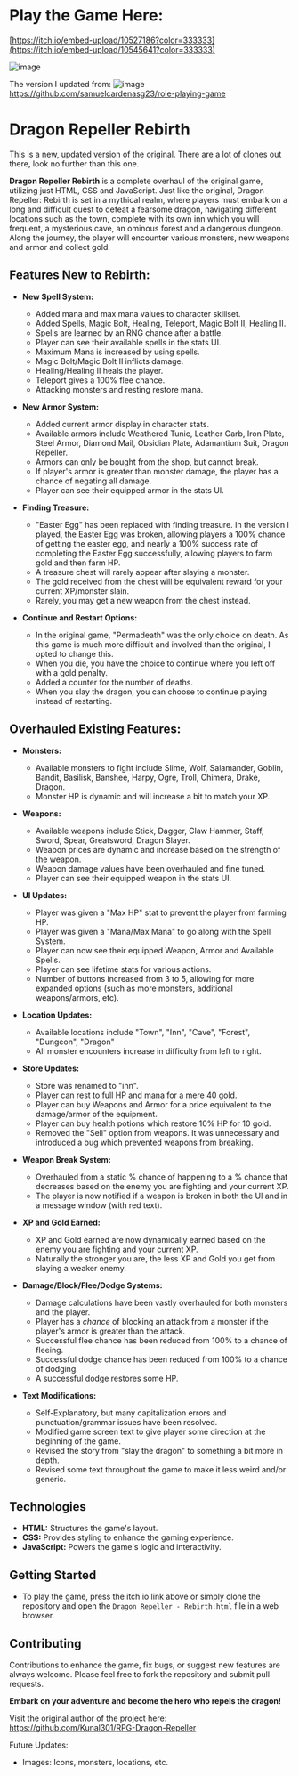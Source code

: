 # Play the Game Here:
[https://itch.io/embed-upload/10527186?color=333333](https://itch.io/embed-upload/10545641?color=333333)

![image](https://github.com/PrinceXaine/Dragon-Repeller-Rebirth/assets/96804005/26ff1fab-39aa-4369-8307-fe771d4cac9e)


The version I updated from:
![image](https://github.com/PrinceXaine/Dragon-Repeller-Rebirth/assets/96804005/39d7f7c9-5ee7-4529-9bf3-b1f4f1ca64a1)
https://github.com/samuelcardenasg23/role-playing-game


# Dragon Repeller Rebirth
This is a new, updated version of the original. There are a lot of clones out there, look no further than this one.


**Dragon Repeller Rebirth** is a complete overhaul of the original game, utilizing just HTML, CSS and JavaScript. Just like the original, Dragon Repeller: Rebirth is set in a mythical realm, where players must embark on a long and difficult quest to defeat a fearsome dragon, navigating different locations such as the town, complete with its own inn which you will frequent, a mysterious cave, an ominous forest and a dangerous dungeon. Along the journey, the player will encounter various monsters, new weapons and armor and collect gold.

## Features New to Rebirth:
- **New Spell System:**
	- Added mana and max mana values to character skillset.
  	- Added Spells, Magic Bolt, Healing, Teleport, Magic Bolt II, Healing II.
  	- Spells are learned by an RNG chance after a battle.
  	- Player can see their available spells in the stats UI.
  	- Maximum Mana is increased by using spells.
  	- Magic Bolt/Magic Bolt II inflicts damage.
  	- Healing/Healing II heals the player.
  	- Teleport gives a 100% flee chance.
  	- Attacking monsters and resting restore mana.

- **New Armor System:**
  	- Added current armor display in character stats.
	- Available armors include Weathered Tunic, Leather Garb, Iron Plate, Steel Armor, Diamond Mail, Obsidian Plate, Adamantium Suit, Dragon Repeller.
	- Armors can only be bought from the shop, but cannot break.
	- If player's armor is greater than monster damage, the player has a chance of negating all damage.
	- Player can see their equipped armor in the stats UI.

- **Finding Treasure:**
	- "Easter Egg" has been replaced with finding treasure. In the version I played, the Easter Egg was broken, allowing players a 100% chance of getting the easter egg, and 		nearly a 100% success rate of completing the Easter Egg successfully, allowing 	players to farm gold and then farm HP.
	- A treasure chest will rarely appear after slaying a monster.
	- The gold received from the chest will be equivalent reward for your current XP/monster slain.
	- Rarely, you may get a new weapon from the chest instead.

- **Continue and Restart Options:**
	- In the original game, "Permadeath" was the only choice on death. As this game is much more difficult and involved than the original, I opted to change this.
	- When you die, you have the choice to continue where you left off with a gold penalty.
	- Added a counter for the number of deaths.
	- When you slay the dragon, you can choose to continue playing instead of restarting.

## Overhauled Existing Features:
- **Monsters:**
 	- Available monsters to fight include Slime, Wolf, Salamander, Goblin, Bandit, Basilisk, Banshee, Harpy, Ogre, Troll, Chimera, Drake, Dragon.
	- Monster HP is dynamic and will increase a bit to match your XP.

- **Weapons:**
	- Available weapons include Stick, Dagger, Claw Hammer, Staff, Sword, Spear, Greatsword, Dragon Slayer.
	- Weapon prices are dynamic and increase based on the strength of the weapon.
	- Weapon damage values have been overhauled and fine tuned.
	- Player can see their equipped weapon in the stats UI.

- **UI Updates:**
	- Player was given a "Max HP" stat to prevent the player from farming HP.
	- Player was given a "Mana/Max Mana" to go along with the Spell System.
	- Player can now see their equipped Weapon, Armor and Available Spells.
	- Player can see lifetime stats for various actions.
	- Number of buttons increased from 3 to 5, allowing for more expanded options (such as more monsters, additional weapons/armors, etc).

- **Location Updates:**
	- Available locations include "Town", "Inn", "Cave", "Forest", "Dungeon", "Dragon"
	- All monster encounters increase in difficulty from left to right.

- **Store Updates:**
  	- Store was renamed to "inn".
	- Player can rest to full HP and mana for a mere 40 gold.
	- Player can buy Weapons and Armor for a price equivalent to the damage/armor of the equipment.
	- Player can buy health potions which restore 10% HP for 10 gold.
	- Removed the "Sell" option from weapons. It was unnecessary and introduced a bug which prevented weapons from breaking.
	
- **Weapon Break System:**
  	- Overhauled from a static % chance of happening to a % chance that decreases based on the enemy you are fighting and your current XP.
	- The player is now notified if a weapon is broken in both the UI and in a message window (with red text).
	
- **XP and Gold Earned:**
  	- XP and Gold earned are now dynamically earned based on the enemy you are fighting and your current XP.
	- Naturally the stronger you are, the less XP and Gold you get from slaying a weaker enemy.

- **Damage/Block/Flee/Dodge Systems:**
  	- Damage calculations have been vastly overhauled for both monsters and the player.
	- Player has a *chance* of blocking an attack from a monster if the player's armor is greater than the attack.
	- Successful flee chance has been reduced from 100% to a chance of fleeing. 
	- Successful dodge chance has been reduced from 100% to a chance of dodging.
	- A successful dodge restores some HP.

- **Text Modifications:**
  	- Self-Explanatory, but many capitalization errors and punctuation/grammar issues have been resolved.
	- Modified game screen text to give player some direction at the beginning of the game.
	- Revised the story from "slay the dragon" to something a bit more in depth.
	- Revised some text throughout the game to make it less weird and/or generic.


## Technologies
- **HTML:** Structures the game's layout.
- **CSS:** Provides styling to enhance the gaming experience.
- **JavaScript:** Powers the game's logic and interactivity.

## Getting Started
- To play the game, press the itch.io link above or simply clone the repository and open the `Dragon Repeller - Rebirth.html` file in a web browser.

## Contributing
Contributions to enhance the game, fix bugs, or suggest new features are always welcome. Please feel free to fork the repository and submit pull requests.

**Embark on your adventure and become the hero who repels the dragon!**

Visit the original author of the project here:
https://github.com/Kunal301/RPG-Dragon-Repeller


Future Updates:
  * Images: Icons, monsters, locations, etc.
